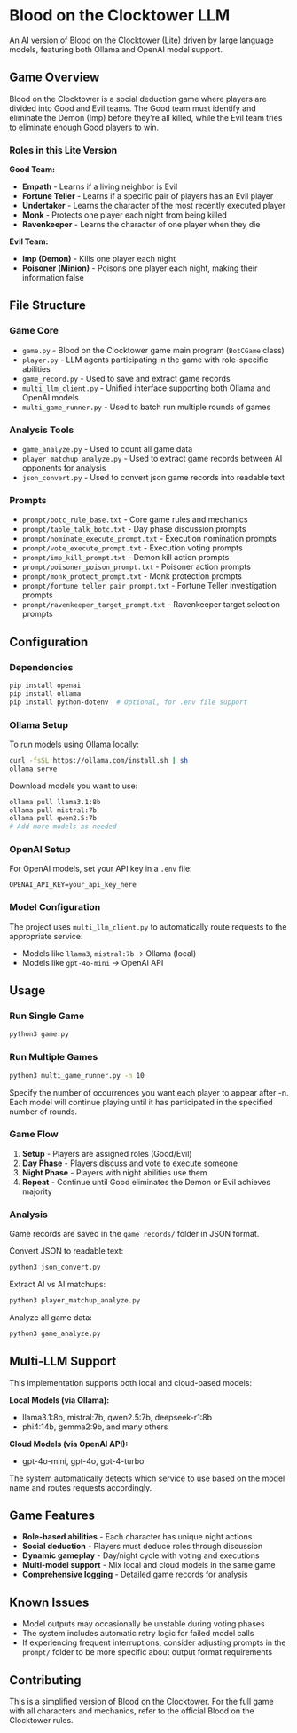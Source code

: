 # Blood on the Clocktower LLM

An AI version of Blood on the Clocktower (Lite) driven by large language models, featuring both Ollama and OpenAI model support.

## Game Overview

Blood on the Clocktower is a social deduction game where players are divided into Good and Evil teams. The Good team must identify and eliminate the Demon (Imp) before they're all killed, while the Evil team tries to eliminate enough Good players to win.

### Roles in this Lite Version

**Good Team:**
- **Empath** - Learns if a living neighbor is Evil
- **Fortune Teller** - Learns if a specific pair of players has an Evil player
- **Undertaker** - Learns the character of the most recently executed player
- **Monk** - Protects one player each night from being killed
- **Ravenkeeper** - Learns the character of one player when they die

**Evil Team:**
- **Imp (Demon)** - Kills one player each night
- **Poisoner (Minion)** - Poisons one player each night, making their information false

## File Structure

### Game Core
- `game.py` - Blood on the Clocktower game main program (`BotCGame` class)
- `player.py` - LLM agents participating in the game with role-specific abilities
- `game_record.py` - Used to save and extract game records
- `multi_llm_client.py` - Unified interface supporting both Ollama and OpenAI models
- `multi_game_runner.py` - Used to batch run multiple rounds of games

### Analysis Tools
- `game_analyze.py` - Used to count all game data
- `player_matchup_analyze.py` - Used to extract game records between AI opponents for analysis
- `json_convert.py` - Used to convert json game records into readable text

### Prompts
- `prompt/botc_rule_base.txt` - Core game rules and mechanics
- `prompt/table_talk_botc.txt` - Day phase discussion prompts
- `prompt/nominate_execute_prompt.txt` - Execution nomination prompts
- `prompt/vote_execute_prompt.txt` - Execution voting prompts
- `prompt/imp_kill_prompt.txt` - Demon kill action prompts
- `prompt/poisoner_poison_prompt.txt` - Poisoner action prompts
- `prompt/monk_protect_prompt.txt` - Monk protection prompts
- `prompt/fortune_teller_pair_prompt.txt` - Fortune Teller investigation prompts
- `prompt/ravenkeeper_target_prompt.txt` - Ravenkeeper target selection prompts

## Configuration

### Dependencies
```bash
pip install openai
pip install ollama
pip install python-dotenv  # Optional, for .env file support
```

### Ollama Setup
To run models using Ollama locally:

```bash
curl -fsSL https://ollama.com/install.sh | sh
ollama serve
```

Download models you want to use:
```bash
ollama pull llama3.1:8b
ollama pull mistral:7b
ollama pull qwen2.5:7b
# Add more models as needed
```

### OpenAI Setup
For OpenAI models, set your API key in a `.env` file:
```
OPENAI_API_KEY=your_api_key_here
```

### Model Configuration
The project uses `multi_llm_client.py` to automatically route requests to the appropriate service:
- Models like `llama3`, `mistral:7b` → Ollama (local)
- Models like `gpt-4o-mini` → OpenAI API

## Usage

### Run Single Game
```bash
python3 game.py
```

### Run Multiple Games
```bash
python3 multi_game_runner.py -n 10
```
Specify the number of occurrences you want each player to appear after -n. Each model will continue playing until it has participated in the specified number of rounds.

### Game Flow
1. **Setup** - Players are assigned roles (Good/Evil)
2. **Day Phase** - Players discuss and vote to execute someone
3. **Night Phase** - Players with night abilities use them
4. **Repeat** - Continue until Good eliminates the Demon or Evil achieves majority

### Analysis

Game records are saved in the `game_records/` folder in JSON format.

Convert JSON to readable text:
```bash
python3 json_convert.py
```

Extract AI vs AI matchups:
```bash
python3 player_matchup_analyze.py
```

Analyze all game data:
```bash
python3 game_analyze.py
```

## Multi-LLM Support

This implementation supports both local and cloud-based models:

**Local Models (via Ollama):**
- llama3.1:8b, mistral:7b, qwen2.5:7b, deepseek-r1:8b
- phi4:14b, gemma2:9b, and many others

**Cloud Models (via OpenAI API):**
- gpt-4o-mini, gpt-4o, gpt-4-turbo

The system automatically detects which service to use based on the model name and routes requests accordingly.

## Game Features

- **Role-based abilities** - Each character has unique night actions
- **Social deduction** - Players must deduce roles through discussion
- **Dynamic gameplay** - Day/night cycle with voting and executions
- **Multi-model support** - Mix local and cloud models in the same game
- **Comprehensive logging** - Detailed game records for analysis

## Known Issues

- Model outputs may occasionally be unstable during voting phases
- The system includes automatic retry logic for failed model calls
- If experiencing frequent interruptions, consider adjusting prompts in the `prompt/` folder to be more specific about output format requirements

## Contributing

This is a simplified version of Blood on the Clocktower. For the full game with all characters and mechanics, refer to the official Blood on the Clocktower rules.
